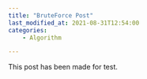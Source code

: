 ```yaml
---
title: "BruteForce Post"
last_modified_at: 2021-08-31T12:54:00
categories:
    - Algorithm

---
```


This post has been made for test.